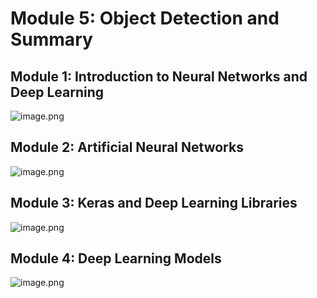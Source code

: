 

# Module 5: Object Detection and Summary
## Module 1: Introduction to Neural Networks and Deep Learning
![image.png](https://prod-files-secure.s3.us-west-2.amazonaws.com/03e82b26-cccb-4906-bb56-adabcbdc0655/a8d40bcb-c482-4026-8872-311e16b2dc63/image.png?X-Amz-Algorithm=AWS4-HMAC-SHA256&X-Amz-Content-Sha256=UNSIGNED-PAYLOAD&X-Amz-Credential=ASIAZI2LB4664QVUERCN%2F20250202%2Fus-west-2%2Fs3%2Faws4_request&X-Amz-Date=20250202T122530Z&X-Amz-Expires=3600&X-Amz-Security-Token=IQoJb3JpZ2luX2VjEOT%2F%2F%2F%2F%2F%2F%2F%2F%2F%2FwEaCXVzLXdlc3QtMiJIMEYCIQConr8%2BagBT0G5JW35Nvb3%2FwZqsy6YO5kENtmFUzypSxAIhAKGcrXtriR0U%2BPrkVHnXTBiQs%2F%2FsCxrvO0kkOvEHEhmMKogECO3%2F%2F%2F%2F%2F%2F%2F%2F%2F%2FwEQABoMNjM3NDIzMTgzODA1IgxIXTieDKa9hWym%2BpEq3AMxovYMmBouy2wBcbNbg7RiSDUklkVC5MS8s4fx%2FnsfeC1rNrfdXo4DXOPjH2%2BZJph3E4I8OqQN2nbReF4ymVpWvhsPtJi5%2BRkbSxwRdH%2FopZhNKqRNv%2BiedaPyUVjMAmbL8nIPd6eNBbhaDeJ%2BCmD1%2B05wGzDQuF88307TP5BROlgHz%2F8H%2BZqH4stYGKFpAapipo02wgbNzx2zLKAHCljjKAWYWuleBWy4uVVrKXEtXTRLbF8UQ2vbD9CexDBtZfm%2BFvFbzxWJF7ScR28v9wu8yPyln%2BQ%2BrZUTNkuFp6Of%2FhL85PRnAmlU3xQkVgCN6rnTQsbX%2BVhuRqEv1095YANFQr6Zq4zWp%2F2LizhwW0rAMhnYiqpj3mL1%2FeUorEwTTfwjx2yVrWLYUtLbIRp3nNzA4HnpeY%2Bxb52gHJJJSq%2BJG0%2BPH99XlJpHcxAbFbbqglEB%2B%2FkBsk3j3uHwAnPKn%2BwmWTYCc%2BypqgxisbsFJfSieN5TM6f2oyo%2FvlnqUPk3Sj5%2BF9zqe9SZ0QPOI8UkbnUnbgDFVnKNIoq9Jdt4Y6RaQN5gF9%2Bsup3nD7c9Dzkq6Gne2%2FHuKDDf6LfdFNr1jQ0FOj7VNGtC2CTMceyypPixa3rcKV%2BlCMDJmQe8UTCRwv28BjqkAdCwGOuLAKPTwkksGLYFQbaATNz7HGY9BAKhFHAwC3rHo2OzM9l4K7fEa%2FyKKoMRHRyIROHsS%2F1LKi1yqnsJsPdUWo4NtL9N3y0NecWJ89kpXHwA%2FwOdHBwS5ASbJfdM6VvNOH8hjqW0pUN2WZolP8WSSRbpqHpYevPIBD%2F2Jupk1iNN0o%2FyXA9cdSzBPkOmDXSMPFUBQyVNVtxJBnh4p%2F%2FUFtLX&X-Amz-Signature=fe62dd9eecd69d740a624330227688ac58bbf65f9bc80ee760e9fdd752193bbd&X-Amz-SignedHeaders=host&x-id=GetObject)
## Module 2: Artificial Neural Networks
![image.png](https://prod-files-secure.s3.us-west-2.amazonaws.com/03e82b26-cccb-4906-bb56-adabcbdc0655/5157ca89-62da-41d9-a98f-6432b71047a9/image.png?X-Amz-Algorithm=AWS4-HMAC-SHA256&X-Amz-Content-Sha256=UNSIGNED-PAYLOAD&X-Amz-Credential=ASIAZI2LB4664QVUERCN%2F20250202%2Fus-west-2%2Fs3%2Faws4_request&X-Amz-Date=20250202T122530Z&X-Amz-Expires=3600&X-Amz-Security-Token=IQoJb3JpZ2luX2VjEOT%2F%2F%2F%2F%2F%2F%2F%2F%2F%2FwEaCXVzLXdlc3QtMiJIMEYCIQConr8%2BagBT0G5JW35Nvb3%2FwZqsy6YO5kENtmFUzypSxAIhAKGcrXtriR0U%2BPrkVHnXTBiQs%2F%2FsCxrvO0kkOvEHEhmMKogECO3%2F%2F%2F%2F%2F%2F%2F%2F%2F%2FwEQABoMNjM3NDIzMTgzODA1IgxIXTieDKa9hWym%2BpEq3AMxovYMmBouy2wBcbNbg7RiSDUklkVC5MS8s4fx%2FnsfeC1rNrfdXo4DXOPjH2%2BZJph3E4I8OqQN2nbReF4ymVpWvhsPtJi5%2BRkbSxwRdH%2FopZhNKqRNv%2BiedaPyUVjMAmbL8nIPd6eNBbhaDeJ%2BCmD1%2B05wGzDQuF88307TP5BROlgHz%2F8H%2BZqH4stYGKFpAapipo02wgbNzx2zLKAHCljjKAWYWuleBWy4uVVrKXEtXTRLbF8UQ2vbD9CexDBtZfm%2BFvFbzxWJF7ScR28v9wu8yPyln%2BQ%2BrZUTNkuFp6Of%2FhL85PRnAmlU3xQkVgCN6rnTQsbX%2BVhuRqEv1095YANFQr6Zq4zWp%2F2LizhwW0rAMhnYiqpj3mL1%2FeUorEwTTfwjx2yVrWLYUtLbIRp3nNzA4HnpeY%2Bxb52gHJJJSq%2BJG0%2BPH99XlJpHcxAbFbbqglEB%2B%2FkBsk3j3uHwAnPKn%2BwmWTYCc%2BypqgxisbsFJfSieN5TM6f2oyo%2FvlnqUPk3Sj5%2BF9zqe9SZ0QPOI8UkbnUnbgDFVnKNIoq9Jdt4Y6RaQN5gF9%2Bsup3nD7c9Dzkq6Gne2%2FHuKDDf6LfdFNr1jQ0FOj7VNGtC2CTMceyypPixa3rcKV%2BlCMDJmQe8UTCRwv28BjqkAdCwGOuLAKPTwkksGLYFQbaATNz7HGY9BAKhFHAwC3rHo2OzM9l4K7fEa%2FyKKoMRHRyIROHsS%2F1LKi1yqnsJsPdUWo4NtL9N3y0NecWJ89kpXHwA%2FwOdHBwS5ASbJfdM6VvNOH8hjqW0pUN2WZolP8WSSRbpqHpYevPIBD%2F2Jupk1iNN0o%2FyXA9cdSzBPkOmDXSMPFUBQyVNVtxJBnh4p%2F%2FUFtLX&X-Amz-Signature=99f7cc97d7cfbf4637e99c9877c69bbb70998883f231bef099664c81e0d2a926&X-Amz-SignedHeaders=host&x-id=GetObject)
## Module 3: Keras and Deep Learning Libraries
![image.png](https://prod-files-secure.s3.us-west-2.amazonaws.com/03e82b26-cccb-4906-bb56-adabcbdc0655/5089ce50-05f1-470d-ad42-42503bf1df5f/image.png?X-Amz-Algorithm=AWS4-HMAC-SHA256&X-Amz-Content-Sha256=UNSIGNED-PAYLOAD&X-Amz-Credential=ASIAZI2LB4664QVUERCN%2F20250202%2Fus-west-2%2Fs3%2Faws4_request&X-Amz-Date=20250202T122530Z&X-Amz-Expires=3600&X-Amz-Security-Token=IQoJb3JpZ2luX2VjEOT%2F%2F%2F%2F%2F%2F%2F%2F%2F%2FwEaCXVzLXdlc3QtMiJIMEYCIQConr8%2BagBT0G5JW35Nvb3%2FwZqsy6YO5kENtmFUzypSxAIhAKGcrXtriR0U%2BPrkVHnXTBiQs%2F%2FsCxrvO0kkOvEHEhmMKogECO3%2F%2F%2F%2F%2F%2F%2F%2F%2F%2FwEQABoMNjM3NDIzMTgzODA1IgxIXTieDKa9hWym%2BpEq3AMxovYMmBouy2wBcbNbg7RiSDUklkVC5MS8s4fx%2FnsfeC1rNrfdXo4DXOPjH2%2BZJph3E4I8OqQN2nbReF4ymVpWvhsPtJi5%2BRkbSxwRdH%2FopZhNKqRNv%2BiedaPyUVjMAmbL8nIPd6eNBbhaDeJ%2BCmD1%2B05wGzDQuF88307TP5BROlgHz%2F8H%2BZqH4stYGKFpAapipo02wgbNzx2zLKAHCljjKAWYWuleBWy4uVVrKXEtXTRLbF8UQ2vbD9CexDBtZfm%2BFvFbzxWJF7ScR28v9wu8yPyln%2BQ%2BrZUTNkuFp6Of%2FhL85PRnAmlU3xQkVgCN6rnTQsbX%2BVhuRqEv1095YANFQr6Zq4zWp%2F2LizhwW0rAMhnYiqpj3mL1%2FeUorEwTTfwjx2yVrWLYUtLbIRp3nNzA4HnpeY%2Bxb52gHJJJSq%2BJG0%2BPH99XlJpHcxAbFbbqglEB%2B%2FkBsk3j3uHwAnPKn%2BwmWTYCc%2BypqgxisbsFJfSieN5TM6f2oyo%2FvlnqUPk3Sj5%2BF9zqe9SZ0QPOI8UkbnUnbgDFVnKNIoq9Jdt4Y6RaQN5gF9%2Bsup3nD7c9Dzkq6Gne2%2FHuKDDf6LfdFNr1jQ0FOj7VNGtC2CTMceyypPixa3rcKV%2BlCMDJmQe8UTCRwv28BjqkAdCwGOuLAKPTwkksGLYFQbaATNz7HGY9BAKhFHAwC3rHo2OzM9l4K7fEa%2FyKKoMRHRyIROHsS%2F1LKi1yqnsJsPdUWo4NtL9N3y0NecWJ89kpXHwA%2FwOdHBwS5ASbJfdM6VvNOH8hjqW0pUN2WZolP8WSSRbpqHpYevPIBD%2F2Jupk1iNN0o%2FyXA9cdSzBPkOmDXSMPFUBQyVNVtxJBnh4p%2F%2FUFtLX&X-Amz-Signature=4ef1459f2069ad332e68456b46cda909e0f957b4fcc31b8b097bdbd2f09dbf33&X-Amz-SignedHeaders=host&x-id=GetObject)
## Module 4: Deep Learning Models
![image.png](https://prod-files-secure.s3.us-west-2.amazonaws.com/03e82b26-cccb-4906-bb56-adabcbdc0655/4e22fcb0-cfbc-4d28-b961-b9b8fde071f0/image.png?X-Amz-Algorithm=AWS4-HMAC-SHA256&X-Amz-Content-Sha256=UNSIGNED-PAYLOAD&X-Amz-Credential=ASIAZI2LB4664QVUERCN%2F20250202%2Fus-west-2%2Fs3%2Faws4_request&X-Amz-Date=20250202T122530Z&X-Amz-Expires=3600&X-Amz-Security-Token=IQoJb3JpZ2luX2VjEOT%2F%2F%2F%2F%2F%2F%2F%2F%2F%2FwEaCXVzLXdlc3QtMiJIMEYCIQConr8%2BagBT0G5JW35Nvb3%2FwZqsy6YO5kENtmFUzypSxAIhAKGcrXtriR0U%2BPrkVHnXTBiQs%2F%2FsCxrvO0kkOvEHEhmMKogECO3%2F%2F%2F%2F%2F%2F%2F%2F%2F%2FwEQABoMNjM3NDIzMTgzODA1IgxIXTieDKa9hWym%2BpEq3AMxovYMmBouy2wBcbNbg7RiSDUklkVC5MS8s4fx%2FnsfeC1rNrfdXo4DXOPjH2%2BZJph3E4I8OqQN2nbReF4ymVpWvhsPtJi5%2BRkbSxwRdH%2FopZhNKqRNv%2BiedaPyUVjMAmbL8nIPd6eNBbhaDeJ%2BCmD1%2B05wGzDQuF88307TP5BROlgHz%2F8H%2BZqH4stYGKFpAapipo02wgbNzx2zLKAHCljjKAWYWuleBWy4uVVrKXEtXTRLbF8UQ2vbD9CexDBtZfm%2BFvFbzxWJF7ScR28v9wu8yPyln%2BQ%2BrZUTNkuFp6Of%2FhL85PRnAmlU3xQkVgCN6rnTQsbX%2BVhuRqEv1095YANFQr6Zq4zWp%2F2LizhwW0rAMhnYiqpj3mL1%2FeUorEwTTfwjx2yVrWLYUtLbIRp3nNzA4HnpeY%2Bxb52gHJJJSq%2BJG0%2BPH99XlJpHcxAbFbbqglEB%2B%2FkBsk3j3uHwAnPKn%2BwmWTYCc%2BypqgxisbsFJfSieN5TM6f2oyo%2FvlnqUPk3Sj5%2BF9zqe9SZ0QPOI8UkbnUnbgDFVnKNIoq9Jdt4Y6RaQN5gF9%2Bsup3nD7c9Dzkq6Gne2%2FHuKDDf6LfdFNr1jQ0FOj7VNGtC2CTMceyypPixa3rcKV%2BlCMDJmQe8UTCRwv28BjqkAdCwGOuLAKPTwkksGLYFQbaATNz7HGY9BAKhFHAwC3rHo2OzM9l4K7fEa%2FyKKoMRHRyIROHsS%2F1LKi1yqnsJsPdUWo4NtL9N3y0NecWJ89kpXHwA%2FwOdHBwS5ASbJfdM6VvNOH8hjqW0pUN2WZolP8WSSRbpqHpYevPIBD%2F2Jupk1iNN0o%2FyXA9cdSzBPkOmDXSMPFUBQyVNVtxJBnh4p%2F%2FUFtLX&X-Amz-Signature=193b2d760f4c9dc5161d0652dd878f7416f09eeabacf1172c606ed4fddc726d4&X-Amz-SignedHeaders=host&x-id=GetObject)